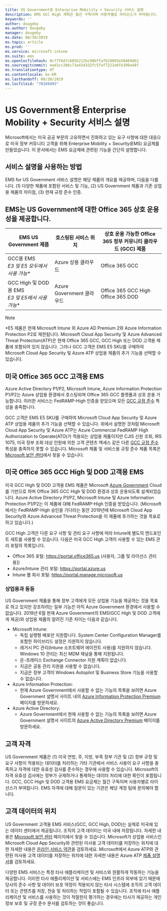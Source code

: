 ```yaml
---
title: US Government용 Enterprise Mobility + Security 서비스 설명
description: EMS GCC High 계획은 월간 구독이며 사용자별로 라이선스가 부여됩니다.
keywords: ''
author: dougeby
ms.author: dougeby
manager: dougeby
ms.date: 08/30/2019
ms.topic: article
ms.prod: ''
ms.service: microsoft-intune
ms.suite: ems
ms.openlocfilehash: 0c77f6d7cb05b212bc98bffaf629895e58469d62
ms.sourcegitcommit: ead1cc286c73a414332fc5faf7221e6fe390a48f
ms.translationtype: HT
ms.contentlocale: ko-KR
ms.lasthandoff: 08/30/2019
ms.locfileid: "70169493"
---
```

# <a name="enterprise-mobility--security-for-us-government-service-description"></a>US Government용 Enterprise Mobility + Security 서비스 설명
Microsoft에서는 미국 공공 부문의 고유하면서 진화하고 있는 요구 사항에 대한 대응으로 미국 정부 커뮤니티 고객을 위해 Enterprise Mobility + Security(EMS) 요금제를 만들었습니다. 이 문서에서는 EMS 요금제에 관련된 기능을 간단히 설명합니다.

## <a name="how-to-use-this-service-description"></a>서비스 설명을 사용하는 방법
EMS for US Government 서비스 설명은 해당 제품의 개요를 제공하며, 다음을 다룹니다. (1) 다양한 제품에 포함된 서비스 및 기능, (2) US Government 제품과 기존 상업용 제품의 차이점, (3) 현재 규정 준수 인증.

## <a name="ems-offers-for-us-government-and-office-365-interoperability"></a>EMS는 US Government에 대한 Office 365 상호 운용성을 제공합니다.

|EMS US Government 제품|호스팅된 서비스 위치|상호 운용 가능한 Office 365 정부 커뮤니티 클라우드 (GCC) 제품|
|-----------|-----------|-----------|
|GCC용 EMS</br>*E3 및 E5 모두에서 사용 가능**|Azure 상용 클라우드|Office 365 GCC|
|GCC High 및 DOD용 EMS</br>*E3 및 E5에서 사용 가능**|Azure Government 클라우드|Office 365 GCC High</br>Office 365 DOD|

> [!Note]
> *E5 제품은 현재 Microsoft Intune 외 Azure AD Premium 2와 Azure Information Protection P2로 제한됩니다. Microsoft Cloud App Security 및 Azure Advanced Threat Protection(ATP)은 현재 Office 365 GCC, GCC High 또는 DOD 고객용 제품에 포함되어 있지 않습니다. 그러나 GCC 고객은 EMS E5 SKU를 구매하여 Microsoft Cloud App Security 및 Azure ATP 상업용 제품의 추가 기능을 선택할 수 있습니다.  

## <a name="ems-for-us-office-365-gcc-customers"></a>미국 Office 365 GCC 고객용 EMS
Azure Active Directory P1/P2, Microsoft Intune, Azure Information Protection P1/P2는 Azure 상업용 환경에서 호스팅되며 Office 365 GCC 플랫폼과 상호 운용 가능합니다.  이러한 서비스는 FedRAMP-High 인증을 받았으며 모든 [GCC 규정 준수](https://docs.microsoft.com/office365/servicedescriptions/office-365-platform-service-description/office-365-us-government/gcc#us-government-community-compliance) 특성을 충족합니다.

GCC 고객은 EMS E5 SKU를 구매하여 Microsoft Cloud App Security 및 Azure ATP 상업용 제품의 추가 기능을 선택할 수 있습니다.  위에서 설명한 것처럼 Microsoft Cloud App Security 및 Azure ATP는 Azure Commercial FedRAMP High Authorization to Operate(ATO)가 적용되는 상업용 제품이지만 CJIS 신원 조회, IRS 1075, 미국 정부 조회 대상 인원에 의한 고객 콘텐츠 액세스 같은 다른 [GCC 규정 준수](https://docs.microsoft.com/office365/servicedescriptions/office-365-platform-service-description/office-365-us-government/gcc#us-government-community-compliance) 특성을 충족하지 못할 수 있습니다.  Microsoft 제품 및 서비스용 규정 준수 제품 목록은 [Microsoft 보안 센터](https://www.microsoft.com/en-us/trustcenter/compliance/complianceofferings)에서 찾을 수 있습니다.  

## <a name="ems-for-us-office-365-gcc-high-and-dod-customers"></a>미국 Office 365 GCC High 및 DOD 고객용 EMS
미국 GCC High 및 DOD 고객용 EMS 제품은 Microsoft [Azure Government](https://docs.microsoft.com/azure/azure-government/documentation-government-welcome) Cloud를 기반으로 하며 Office 365 GCC High 및 DOD 환경과 상호 운용되도록 설계되었습니다. Azure Active Directory P1/P2, Microsoft Intune 및 Azure Information Protection P1/P2는 이 제품에 대해 FedRAMP-High 인증을 받았습니다. (Microsoft에서는 FedRAMP-High 승인을 기다라는 동안 2019년에 Microsoft Cloud App Security와 Azure Advanced Threat Protection을 이 제품에 추가하는 것을 목표로 하고 있습니다.)

GCC High 고객은 다른 요구 사항 및 관리 요구 사항에 따라 Intune에 별도의 엔드포인트 세트를 사용할 수 있습니다. 다음은 미국 GCC High 고객이 사용할 수 있는 EMS 관리 포털의 목록입니다.

- Office 365 포털: https://portal.office365.us (사용자, 그룹 및 라이선스 관리용])
- Azure/Intune 관리 포털: https://portal.azure.us
- Intune 웹 회사 포털: https://portal.manage.microsoft.us

### <a name="parity-with-commercial"></a>상업용과 동등 
US Government 제품을 통해 정부 고객에게 모든 상업용 기능을 제공하는 것을 목표로 하고 있지만 강조하려는 일부 기능은 아직 Azure Government 환경에서 사용할 수 없습니다.  2019년 6월 현재 Azure Government의 EMS(GCC High 및 DOD 고객에게 제공)와 상업용 제품의 알려진 기존 차이는 다음과 같습니다.
- Microsoft Intune:
  - 독립 실행형 배포만 지원합니다. System Center Configuration Manager를 포함한 하이브리드 설정은 지원하지 않습니다.
  - 레거시 PC 관리(Intune 소프트웨어 에이전트 사용)를 지원하지 않습니다. Windows 10 관리는 최신 MDM 채널을 통해 지원됩니다.
  - 온-프레미스 Exchange Connector 지원 계획이 없습니다.
  - 지금은 공동 관리 지원을 사용할 수 없습니다.
  - 지금은 정부 고객이 Windows Autopilot 및 Business Store 기능을 사용할 수 없습니다.
- Azure Information Protection:
  - 현재 Azure Government에서 사용할 수 없는 기능의 목록을 보려면 Azure Government 설명서 사이트 내의 [Azure Information Protection Premium](https://docs.microsoft.com/enterprise-mobility-security/solutions/ems-aip-premium-govt-service-description) 페이지를 방문하세요.
- Azure Active Directory:
  - Azure Government에서 현재 사용할 수 없는 기능의 목록을 보려면 Azure Government 설명서 사이트의 [Azure Active Directory Premium](https://docs.microsoft.com/azure/azure-government/documentation-government-services-securityandidentity#azure-active-directory-premium-p1-and-p2) 페이지를 방문하세요.

## <a name="customer-eligibility"></a>고객 자격
US Government 제품은 (1) 미국 연방, 주, 지방, 부족 정부 기관 및 (2) 정부 규정 및 요구 사항이 적용되는 데이터를 처리하는 기타 기관에서 서비스 사용이 요구 사항을 충족하고 자격에 대한 유효성 검사를 준수하는 경우에 사용할 수 있습니다. Microsoft의 자격 유효성 검사에는 정부가 규제하거나 통제하는 데이터 처리에 대한 확인이 포함됩니다. GCC, GCC High 및 DOD 고객용 EMS 요금제는 월간 구독이며 사용자별로 라이선스가 부여됩니다. EMS 자격에 대해 질문이 있는 기관은 해당 계정 팀에 문의해야 합니다.

## <a name="location-of-customer-data"></a>고객 데이터의 위치
US Government 고객용 EMS 서비스(GCC, GCC High, DOD)는 실제로 미국에 있는 데이터 센터에서 제공됩니다. 조직의 고객 데이터는 미국 내에 저장됩니다. 자세한 내용은 [Microsoft 보안 센터](https://products.office.com/en-us/where-is-your-data-located?ms.officeurl=datamaps&geo=All#office-ContentAreaHeadingTemplate-bkjgypc) 페이지에서 찾을 수 있습니다. Microsoft가 상업용 서비스인 Microsoft Cloud App Security와 관련된 미사용 고객 데이터를 저장하는 위치에 대한 자세한 내용은 [온라인 서비스 약관](https://www.microsoft.com/licensing/product-licensing/products)을 검토하세요. Microsoft에서 Azure ATP와 관련된 미사용 고객 데이터를 저장하는 위치에 대한 자세한 내용은 Azure ATP [제품 설명서](https://docs.microsoft.com/azure-advanced-threat-protection/atp-technical-faq#do-i-have-the-flexibility-to-select-where-to-store-my-data)를 검토하세요.

다양한 EMS 서비스는 특정 타사 애플리케이션 및 서비스와 원활하게 작동하는 기능을 제공합니다. 이러한 타사 애플리케이션 및 서비스에는 EMS 인프라 외부에 있기 때문에 당사의 준수 사항 및 데이터 보호 약정이 적용되지 않는 타사 시스템에 조직의 고객 데이터 또는 콘텐츠를 저장, 전송 및 처리하는 작업이 포함될 수 있습니다. 조직에 타사 애플리케이션 및 서비스를 사용하는 것이 적절한지 평가하는 경우에는 타사가 제공하는 개인 정보 보호 및 규정 준수 문서를 검토하는 것이 좋습니다.
